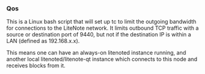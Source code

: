 ### Qos ###

This is a Linux bash script that will set up tc to limit the outgoing bandwidth for connections to the LiteNote network. It limits outbound TCP traffic with a source or destination port of 9440, but not if the destination IP is within a LAN (defined as 192.168.x.x).

This means one can have an always-on litenoted instance running, and another local litenoted/litenote-qt instance which connects to this node and receives blocks from it.
